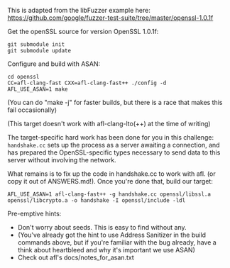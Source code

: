 This is adapted from the libFuzzer example here: https://github.com/google/fuzzer-test-suite/tree/master/openssl-1.0.1f

Get the openSSL source for version OpenSSL 1.0.1f:

    git submodule init
    git submodule update

Configure and build with ASAN:

    cd openssl
    CC=afl-clang-fast CXX=afl-clang-fast++ ./config -d
    AFL_USE_ASAN=1 make

(You can do "make -j" for faster builds, but there is a race that makes this fail occasionally)

(This target doesn't work with afl-clang-lto(++) at the time of writing)

The target-specific hard work has been done for you in this challenge: `handshake.cc` sets up the process as a server
awaiting a connection, and has prepared the OpenSSL-specific types necessary to send data to this server without
involving the network.

What remains is to fix up the code in handshake.cc to work with afl. (or copy it out of ANSWERS.md!). Once you're done
that, build our target:

    AFL_USE_ASAN=1 afl-clang-fast++ -g handshake.cc openssl/libssl.a openssl/libcrypto.a -o handshake -I openssl/include -ldl

Pre-emptive hints:

- Don't worry about seeds. This is easy to find without any.
- (You've already got the hint to use Address Sanitizer in the build commands above, but if you're familiar with the bug
  already, have a think about heartbleed and why it's important we use ASAN)
- Check out afl's docs/notes_for_asan.txt
